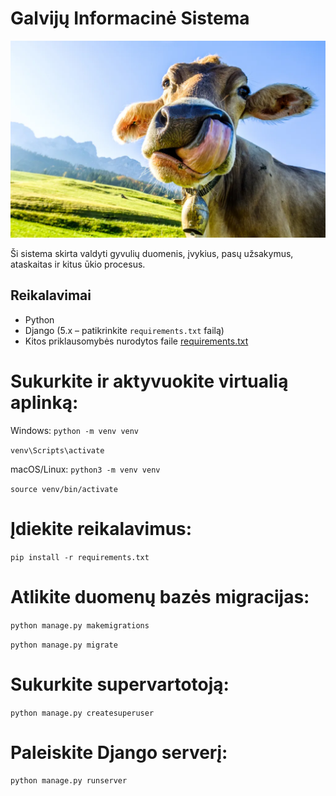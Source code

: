 # Galvijų Informacinė Sistema
![Sistema logo](galvijai_project/static/images/cow.jpg)


Ši sistema skirta valdyti gyvulių duomenis, įvykius, pasų užsakymus, ataskaitas ir kitus ūkio procesus.

## Reikalavimai

- Python  
- Django (5.x – patikrinkite `requirements.txt` failą)  
- Kitos priklausomybės nurodytos faile [requirements.txt](requirements.txt)

# Sukurkite ir aktyvuokite virtualią aplinką:

Windows:
`python -m venv venv`

`venv\Scripts\activate`

macOS/Linux:
`python3 -m venv venv`

`source venv/bin/activate`

# Įdiekite reikalavimus:
`pip install -r requirements.txt`

# Atlikite duomenų bazės migracijas:
`python manage.py makemigrations`

`python manage.py migrate`

# Sukurkite supervartotoją:
`python manage.py createsuperuser`

# Paleiskite Django serverį:
`python manage.py runserver`

